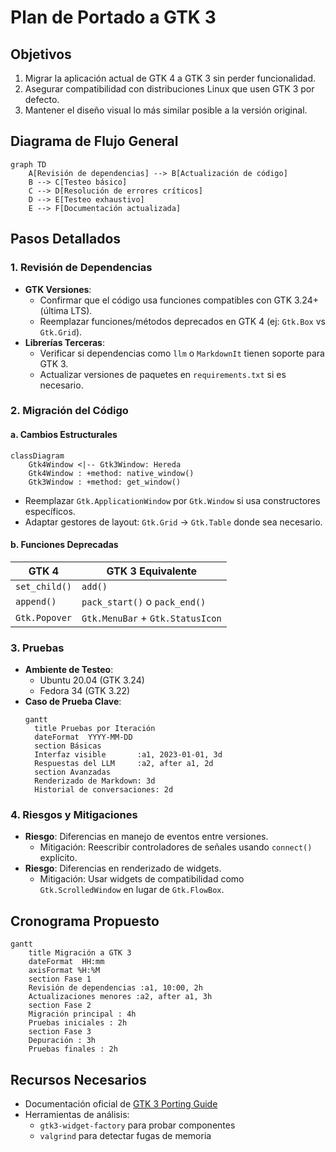 # Plan de Portado a GTK 3

## Objetivos
1. Migrar la aplicación actual de GTK 4 a GTK 3 sin perder funcionalidad.
2. Asegurar compatibilidad con distribuciones Linux que usen GTK 3 por defecto.
3. Mantener el diseño visual lo más similar posible a la versión original.

## Diagrama de Flujo General
```mermaid
graph TD
    A[Revisión de dependencias] --> B[Actualización de código]
    B --> C[Testeo básico]
    C --> D[Resolución de errores críticos]
    D --> E[Testeo exhaustivo]
    E --> F[Documentación actualizada]
```

## Pasos Detallados

### 1. Revisión de Dependencias
- **GTK Versiones**:
  - Confirmar que el código usa funciones compatibles con GTK 3.24+ (última LTS).
  - Reemplazar funciones/métodos deprecados en GTK 4 (ej: `Gtk.Box` vs `Gtk.Grid`).
- **Librerías Terceras**:
  - Verificar si dependencias como `llm` o `MarkdownIt` tienen soporte para GTK 3.
  - Actualizar versiones de paquetes en `requirements.txt` si es necesario.

### 2. Migración del Código
#### a. Cambios Estructurales
```mermaid
classDiagram
    Gtk4Window <|-- Gtk3Window: Hereda
    Gtk4Window : +method: native_window()
    Gtk3Window : +method: get_window()
```
- Reemplazar `Gtk.ApplicationWindow` por `Gtk.Window` si usa constructores específicos.
- Adaptar gestores de layout: `Gtk.Grid` → `Gtk.Table` donde sea necesario.

#### b. Funciones Deprecadas
|GTK 4|GTK 3 Equivalente|
|-----|----------------|
|`set_child()`|`add()`|
|`append()`|`pack_start()` o `pack_end()`|
|`Gtk.Popover`|`Gtk.MenuBar` + `Gtk.StatusIcon`|

### 3. Pruebas
- **Ambiente de Testeo**:
  - Ubuntu 20.04 (GTK 3.24)
  - Fedora 34 (GTK 3.22)
- **Caso de Prueba Clave**:
  ```mermaid
  gantt
    title Pruebas por Iteración
    dateFormat  YYYY-MM-DD
    section Básicas
    Interfaz visible       :a1, 2023-01-01, 3d
    Respuestas del LLM     :a2, after a1, 2d
    section Avanzadas
    Renderizado de Markdown: 3d
    Historial de conversaciones: 2d
  ```

### 4. Riesgos y Mitigaciones
- **Riesgo**: Diferencias en manejo de eventos entre versiones.
  - Mitigación: Reescribir controladores de señales usando `connect()` explícito.
- **Riesgo**: Diferencias en renderizado de widgets.
  - Mitigación: Usar widgets de compatibilidad como `Gtk.ScrolledWindow` en lugar de `Gtk.FlowBox`.

## Cronograma Propuesto
```mermaid
gantt
    title Migración a GTK 3
    dateFormat  HH:mm
    axisFormat %H:%M
    section Fase 1
    Revisión de dependencias :a1, 10:00, 2h
    Actualizaciones menores :a2, after a1, 3h
    section Fase 2
    Migración principal : 4h
    Pruebas iniciales : 2h
    section Fase 3
    Depuración : 3h
    Pruebas finales : 2h
```

## Recursos Necesarios
- Documentación oficial de [GTK 3 Porting Guide](https://docs.gtk.org/gtk3/porting_4_to_3.html)
- Herramientas de análisis:
  - `gtk3-widget-factory` para probar componentes
  - `valgrind` para detectar fugas de memoria